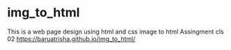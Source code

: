 # img_to_html
This is a web page design using html and css
image to html Assingment cls 02 https://baruatrisha.github.io/img_to_html/
